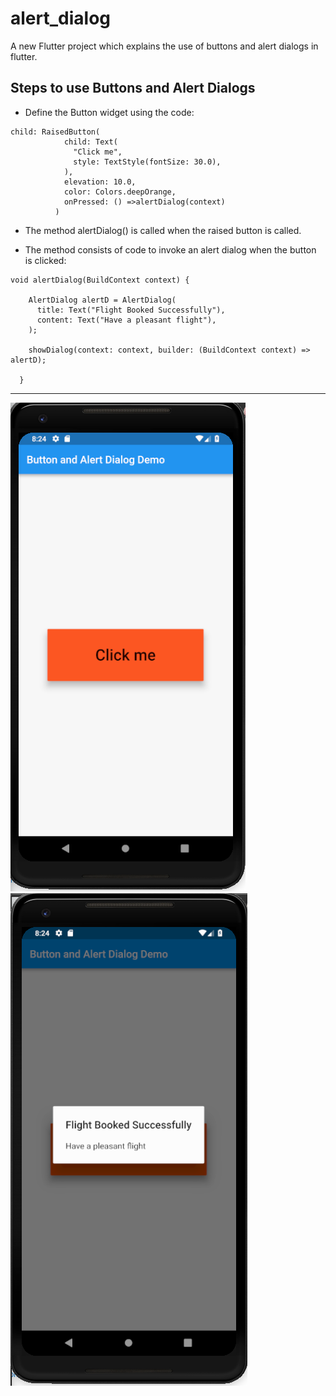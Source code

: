 # alert_dialog

A new Flutter project which explains the use of buttons and alert dialogs in flutter.

## Steps to use Buttons and Alert Dialogs

* Define the Button widget using the code:

```
child: RaisedButton(
            child: Text(
              "Click me",
              style: TextStyle(fontSize: 30.0),
            ),
            elevation: 10.0,
            color: Colors.deepOrange,
            onPressed: () =>alertDialog(context)
          )
```

* The method alertDialog() is called when the raised button is called.

* The method consists of code to invoke an alert dialog when the button is clicked:

```
void alertDialog(BuildContext context) {

    AlertDialog alertD = AlertDialog(
      title: Text("Flight Booked Successfully"),
      content: Text("Have a pleasant flight"),
    );

    showDialog(context: context, builder: (BuildContext context) => alertD);
    
  }
```

<hr>

![](./screenshots/screen1.png) ![](./screenshots/screen2.png)
